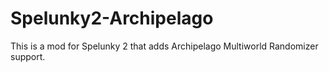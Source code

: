 # Spelunky2-Archipelago
This is a mod for Spelunky 2 that adds Archipelago Multiworld Randomizer support.
